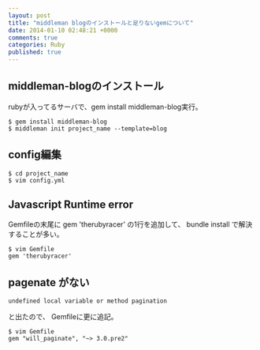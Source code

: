 ```yaml
---
layout: post
title: "middleman blogのインストールと足りないgemについて"
date: 2014-01-10 02:48:21 +0000
comments: true
categories: Ruby
published: true
---
```


## middleman-blogのインストール
rubyが入ってるサーバで、gem install middleman-blog実行。

```
$ gem install middleman-blog
$ middleman init project_name --template=blog
```

## config編集

```
$ cd project_name
$ vim config.yml
```

## Javascript Runtime error
Gemfileの末尾に
gem 'therubyracer'
の1行を追加して、
bundle install
で解決することが多い。

```
$ vim Gemfile
gem 'therubyracer'
```

## pagenate がない

```
undefined local variable or method pagination
```

と出たので、
Gemfileに更に追記。

```
$ vim Gemfile
gem "will_paginate", "~> 3.0.pre2"
```
